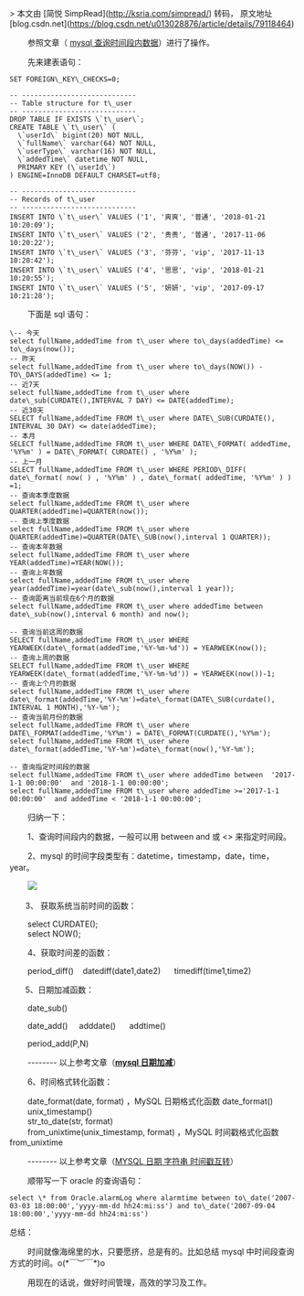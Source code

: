 \> 本文由 \[简悦 SimpRead\](http://ksria.com/simpread/) 转码， 原文地址 \[blog.csdn.net\](https://blog.csdn.net/u013028876/article/details/79118464)

        参照文章（ [mysql 查询时间段内数据](http://blog.csdn.net/bj262948/article/details/79087472)）进行了操作。

        先来建表语句：

```
SET FOREIGN\_KEY\_CHECKS=0;
 
-- ----------------------------
-- Table structure for t\_user
-- ----------------------------
DROP TABLE IF EXISTS \`t\_user\`;
CREATE TABLE \`t\_user\` (
  \`userId\` bigint(20) NOT NULL,
  \`fullName\` varchar(64) NOT NULL,
  \`userType\` varchar(16) NOT NULL,
  \`addedTime\` datetime NOT NULL,
  PRIMARY KEY (\`userId\`)
) ENGINE=InnoDB DEFAULT CHARSET=utf8;
 
-- ----------------------------
-- Records of t\_user
-- ----------------------------
INSERT INTO \`t\_user\` VALUES ('1', '爽爽', '普通', '2018-01-21 10:20:09');
INSERT INTO \`t\_user\` VALUES ('2', '贵贵', '普通', '2017-11-06 10:20:22');
INSERT INTO \`t\_user\` VALUES ('3', '芬芬', 'vip', '2017-11-13 10:20:42');
INSERT INTO \`t\_user\` VALUES ('4', '思思', 'vip', '2018-01-21 10:20:55');
INSERT INTO \`t\_user\` VALUES ('5', '妍妍', 'vip', '2017-09-17 10:21:28');
```

  
        下面是 sql 语句：

```
\-- 今天  
select fullName,addedTime from t\_user where to\_days(addedTime) <= to\_days(now()); 
-- 昨天  
select fullName,addedTime from t\_user where to\_days(NOW()) - TO\_DAYS(addedTime) <= 1;  
-- 近7天  
select fullName,addedTime from t\_user where date\_sub(CURDATE(),INTERVAL 7 DAY) <= DATE(addedTime);  
-- 近30天  
SELECT fullName,addedTime FROM t\_user where DATE\_SUB(CURDATE(), INTERVAL 30 DAY) <= date(addedTime);
-- 本月  
SELECT fullName,addedTime FROM t\_user WHERE DATE\_FORMAT( addedTime, '%Y%m' ) = DATE\_FORMAT( CURDATE() , '%Y%m' );
-- 上一月  
SELECT fullName,addedTime FROM t\_user WHERE PERIOD\_DIFF( date\_format( now( ) , '%Y%m' ) , date\_format( addedTime, '%Y%m' ) ) =1; 
-- 查询本季度数据  
select fullName,addedTime FROM t\_user where QUARTER(addedTime)=QUARTER(now()); 
-- 查询上季度数据  
select fullName,addedTime FROM t\_user where QUARTER(addedTime)=QUARTER(DATE\_SUB(now(),interval 1 QUARTER));  
-- 查询本年数据  
select fullName,addedTime FROM t\_user where YEAR(addedTime)=YEAR(NOW());  
-- 查询上年数据  
select fullName,addedTime FROM t\_user where year(addedTime)=year(date\_sub(now(),interval 1 year));  
-- 查询距离当前现在6个月的数据  
select fullName,addedTime FROM t\_user where addedTime between date\_sub(now(),interval 6 month) and now();  
 
-- 查询当前这周的数据  
SELECT fullName,addedTime FROM t\_user WHERE YEARWEEK(date\_format(addedTime,'%Y-%m-%d')) = YEARWEEK(now());  
-- 查询上周的数据  
SELECT fullName,addedTime FROM t\_user WHERE YEARWEEK(date\_format(addedTime,'%Y-%m-%d')) = YEARWEEK(now())-1;  
-- 查询上个月的数据   
select fullName,addedTime FROM t\_user where date\_format(addedTime,'%Y-%m')=date\_format(DATE\_SUB(curdate(), INTERVAL 1 MONTH),'%Y-%m'); 
-- 查询当前月份的数据
select fullName,addedTime FROM t\_user where DATE\_FORMAT(addedTime,'%Y%m') = DATE\_FORMAT(CURDATE(),'%Y%m');
select fullName,addedTime FROM t\_user where date\_format(addedTime,'%Y-%m')=date\_format(now(),'%Y-%m'); 
 
-- 查询指定时间段的数据
select fullName,addedTime FROM t\_user where addedTime between  '2017-1-1 00:00:00'  and '2018-1-1 00:00:00';   
select fullName,addedTime FROM t\_user where addedTime >='2017-1-1 00:00:00'  and addedTime < '2018-1-1 00:00:00';
```

  
        归纳一下：

        1、查询时间段内的数据，一般可以用 between and 或 <> 来指定时间段。

        2、mysql 的时间字段类型有：datetime，timestamp，date，time，year。

        ![](https://img-blog.csdn.net/20180121103856515?watermark/2/text/aHR0cDovL2Jsb2cuY3Nkbi5uZXQvbHMxNjQ1/font/5a6L5L2T/fontsize/400/fill/I0JBQkFCMA==/dissolve/70/gravity/Center)  

       3、 获取系统当前时间的函数：

        select CURDATE();  
        select NOW();

        4、获取时间差的函数：

        period\_diff()    datediff(date1,date2)      timediff(time1,time2)  

       5、日期加减函数：

        date\_sub() 

        date\_add()     adddate()      addtime()

        period\_add(P,N)    

        -------- 以上参考文章（**[mysql 日期加减](https://www.2cto.com/database/201110/107788.html)**）  

        6、时间格式转化函数：

        date\_format(date, format) ，MySQL 日期格式化函数 date\_format()  
        unix\_timestamp()   
        str\_to\_date(str, format)   
        from\_unixtime(unix\_timestamp, format) ，MySQL 时间戳格式化函数 from\_unixtime

        -------- 以上参考文章（[MYSQL 日期 字符串 时间戳互转](http://www.cnblogs.com/jhy-ocean/p/5560857.html)）

        顺带写一下 oracle 的查询语句：

```
select \* from Oracle.alarmLog where alarmtime between to\_date('2007-03-03 18:00:00','yyyy-mm-dd hh24:mi:ss') and to\_date('2007-09-04 18:00:00','yyyy-mm-dd hh24:mi:ss')
```

总结：

        时间就像海绵里的水，只要愿挤，总是有的。比如总结 mysql 中时间段查询方式的时间。o(\*￣︶￣\*)o  

        用现在的话说，做好时间管理，高效的学习及工作。